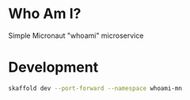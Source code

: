 # Who Am I?
Simple Micronaut "whoami" microservice

# Development
```bash
skaffold dev --port-forward --namespace whoami-mn
```
